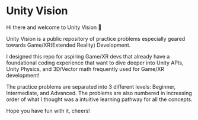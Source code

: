 # Unity Vision
 Hi there and welcome to Unity Vision 👋
 
 Unity Vision is a public repository of practice problems especially geared towards Game/XR(Extended Reality) Development. 
 
 I designed this repo for aspiring Game/XR devs that already have a foundational coding experience that want to dive deeper into Unity APIs, Unity Physics, and 3D/Vector math frequently used for Game/XR development!
 
 The practice problems are separated into 3 different levels: Beginner, Intermediate, and Advanced. The problems are also numbered in increasing order of what I thought was a intuitive learning pathway for all the concepts.

 Hope you have fun with it, cheers!
